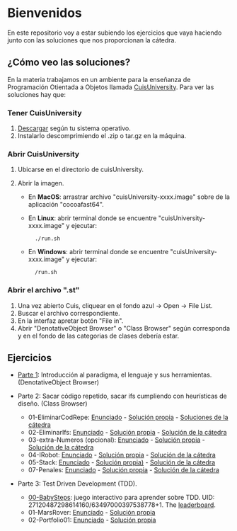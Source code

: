 # Bienvenidos

En este repositorio voy a estar subiendo los ejercicios que vaya haciendo junto con las soluciones que nos proporcionan la cátedra.

## ¿Cómo veo las soluciones?

En la materia trabajamos en un ambiente para la enseñanza de Programación Otientada a Objetos llamada [CuisUniversity](https://www.isw2.com.ar/cuisuniversity). Para ver las soluciones hay que:

### Tener CuisUniversity 

1. [Descargar](https://sites.google.com/view/cuis-university/descargas?authuser=0) según tu sistema operativo. 
2. Instalarlo descomprimiendo el .zip o tar.gz en la máquina.

### Abrir CuisUniversity

1. Ubicarse en el directorio de cuisUniversity.
2. Abrir la imagen.
    
    * En **MacOS**: arrastrar archivo "cuisUniversity-xxxx.image" sobre de la aplicación "cocoafast64".
    * En **Linux**: abrir terminal donde se encuentre "cuisUniversity-xxxx.image" y ejecutar:

            ./run.sh 

    * En **Windows**: abrir terminal donde se encuentre "cuisUniversity-xxxx.image" y ejecutar:

            /run.sh

### Abrir el archivo ".st"

1. Una vez abierto Cuis, cliquear en el fondo azul -> Open -> File List.
2. Buscar el archivo correspondiente.
3. En la interfaz apretar botón "File in".
4. Abrir "DenotativeObject Browser" o "Class Browser" según corresponda y en el fondo de las categorias de clases debería estar.

## Ejercicios

* [Parte 1](/Ejercicios/Parte1/): Introducción al paradigma, el lenguaje y sus herramientas. (DenotativeObject Browser)
* Parte 2: Sacar código repetido, sacar ifs cumpliendo con heurísticas de diseño. (Class Browser)

    * 01-EliminarCodRepe: [Enunciado](/Ejercicios/Parte2/01-eliminarCodRep/README.md) - [Solución propia](/Ejercicios/Parte2/01-eliminarCodRep/CodigoRepetido-Ejercicio.st) - [Soluciones de la cátedra](/Ejercicios/Parte2/01-eliminarCodRep/sol-catedra/)
    * 02-EliminarIfs: [Enunciado](/Ejercicios/Parte2/02-eliminarIfs/Consigna.txt) - [Solución propia](/Ejercicios/Parte2/02-eliminarIfs/) - [Solución de la cátedra](/Ejercicios/Parte2/02-eliminarIfs/sol-catedra/) 
    * 03-extra-Numeros (opcional): [Enunciado]() - [Solución propia]() - [Solución de la cátedra]()
    * 04-IRobot: [Enunciado](/Ejercicios/Parte2/04-IRobot/IRobot-Enunciado.md) - [Solución propia]() - [Solución de la cátedra](/Ejercicios/Parte2/04-IRobot/IRobot-Solucion.st)
    * 05-Stack: [Enunciado](/Ejercicios/Parte2/05-stack/) - [Solución propia)](/Ejercicios/Parte2/05-stack/Stack-Exercise-metaprog.st) - [Solución de la cátedra]()
    * 07-Penales: [Enunciado](/Ejercicios/Parte2/07-penales/Enunciado.pdf) - [Solución propia](/Ejercicios/Parte2/07-penales/Penales-SinIfs.st) - [Solución de la cátedra]()

* Parte 3: Test Driven Development (TDD).
    
    * [00-BabySteps](): juego interactivo para aprender sobre TDD. UID: 27120487298614160/63497000397538778+1. The [leaderboard](http://babysteps.isw2.com.ar/).
    * 01-MarsRover: [Enunciado](/Ejercicios/Parte3/01-MarsRover/MarsRover-Enunciado.pdf) - [Solución propia](/Ejercicios/Parte3/01-MarsRover/MarsRover.st)
    * 02-Portfolio01: [Enunciado](/Ejercicios/Parte3/02-portfolio01/Consigna.md) - [Solución propia](/Ejercicios/Parte3/02-portfolio01/Portfolio-Ejercicio.st)